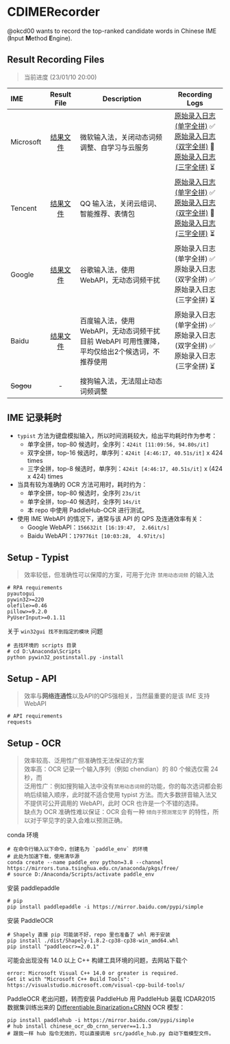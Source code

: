 # CDIMERecorder
@okcd00 wants to record the top-ranked candidate words in Chinese IME (**I**nput **M**ethod **E**ngine).


## Result Recording Files

> 当前进度 (23/01/10 20:00)

| IME      |    Result File | Description | Recording Logs  |
| :-------- | :--------: | --- | :--: |
| Microsoft |   [结果文件](./release/input_candidates.microsoft.json)<br>  | 微软输入法，关闭动态词频调整、自学习与云服务 | [原始录入日志 (单字全拼)](./records/microsoft/input_candidates.typist.1c40_log.txt) &#x2705; <br>[原始录入日志 (双字全拼)](./records/microsoft/input_candidates.typist.2c16_log.txt) &#x1F40C; <br>[原始录入日志 (三字全拼)](./records/microsoft/input_candidates.typist.3c8_log.txt) &#x23F3; |
| Tencent |   [结果文件](./release/input_candidates.tencent.json)<br>  | QQ 输入法，关闭云组词、智能推荐、表情包 | [原始录入日志 (单字全拼)](./records/tencent/input_candidates.typist.1c40_log.txt) &#x2705; <br>[原始录入日志 (双字全拼)](./records/tencent/input_candidates.typist.2c16_log.txt) &#x1F40C; <br>[原始录入日志 (三字全拼)](./records/input_candidates.typist.3c8_log.txt) &#x23F3; |
| Google |   [结果文件](./release/input_candidates.google.json)<br>  | 谷歌输入法，使用 WebAPI，无动态词频干扰 | 原始录入日志 (单字全拼) &#x2705; <br>原始录入日志 (双字全拼) &#x2705; <br> 原始录入日志 (三字全拼) &#x23F3; |
| Baidu |   [结果文件](./release/input_candidates.baidu.json)<br>  | 百度输入法，使用 WebAPI，无动态词频干扰<br>目前 WebAPI 可用性骤降，平均仅给出2个候选词，不推荐使用 | 原始录入日志 (单字全拼) &#x2705; <br>原始录入日志 (双字全拼) &#x2705; <br> 原始录入日志 (三字全拼) &#x23F3; |
| ~~Sogou~~ |   -  | 搜狗输入法，无法阻止动态词频调整 | |


## IME 记录耗时

+ `typist` 方法为键盘模拟输入，所以时间消耗较大，给出平均耗时作为参考：   
  + 单字全拼，top-80 候选时，全序列：`424it [11:09:56, 94.80s/it]`     
  + 双字全拼，top-16 候选时，单序列：`424it [4:46:17, 40.51s/it]` x 424 times    
  + 三字全拼，top-8 候选时，单序列：`424it [4:46:17, 40.51s/it]` x (424 x 424) times    
+ 当具有较为准确的 OCR 方法可用时，耗时约为：
  + 单字全拼，top-80 候选时，全序列 `23s/it`
  + 单字全拼，top-40 候选时，全序列 `14s/it`
  + 本 repo 中使用 PaddleHub-OCR 进行测试。
+ 使用 IME WebAPI 的情况下，通常与该 API 的 QPS 及连通效率有关：
  + Google WebAPI：`156632it [16:19:47,  2.66it/s]`
  + Baidu WebAPI：`179776it [10:03:28,  4.97it/s]`

## Setup - Typist
> 效率较低，但准确性可以保障的方案，可用于允许 `禁用动态词频` 的输入法

```
# RPA requirements
pyautogui
pywin32>=220
olefile>=0.46
pillow>=9.2.0
PyUserInput>=0.1.11
```

关于 `win32gui 找不到指定的模块` 问题
```
# 去找环境的 scripts 目录
# cd D:\Anaconda\Scripts
python pywin32_postinstall.py -install
```

## Setup - API
> 效率与**网络连通性**以及API的QPS强相关，当然最重要的是该 IME 支持 WebAPI

```
# API requirements
requests
```

## Setup - OCR
> 效率较高、泛用性广但准确性无法保证的方案    
> 效率高：OCR 记录一个输入序列（例如 chendian）的 80 个候选仅需 24 秒，而    
> 泛用性广：例如搜狗输入法中没有`禁用动态词频`的功能，你的每次选词都会影响后续输入顺序，此时就不适合使用 typist 方法。而大多数拼音输入法又不提供可公开调用的 WebAPI，此时 OCR 也许是一个不错的选择。      
> 缺点为 OCR 准确性难以保证：OCR 会有一种 `倾向于预测常见字` 的特性，所以对于罕见字的录入会难以预测正确。


conda 环境
```
# 在命令行输入以下命令，创建名为 `paddle_env` 的环境
# 此处为加速下载，使用清华源
conda create --name paddle_env python=3.8 --channel https://mirrors.tuna.tsinghua.edu.cn/anaconda/pkgs/free/
# source D:/Anaconda/Scripts/activate paddle_env
```

安装 paddlepaddle
```
# pip
pip install paddlepaddle -i https://mirror.baidu.com/pypi/simple
```

安装 PaddleOCR
```
# Shapely 直接 pip 可能装不好，repo 里也准备了 whl 用于安装
pip install ./dist/Shapely-1.8.2-cp38-cp38-win_amd64.whl 
pip install "paddleocr>=2.0.1"
```

可能会出现没有 14.0 以上 C++ 构建工具环境的问题，去网站下载个
```
error: Microsoft Visual C++ 14.0 or greater is required. 
Get it with "Microsoft C++ Build Tools": https://visualstudio.microsoft.com/visual-cpp-build-tools/
```

PaddleOCR 老出问题，转而安装 PaddleHub
用 PaddleHub 装载 ICDAR2015 数据集训练出来的 [Differentiable Binarization+CRNN](https://arxiv.org/pdf/1507.05717.pdf) OCR 模型：
```
pip install paddlehub -i https://mirror.baidu.com/pypi/simple
# hub install chinese_ocr_db_crnn_server==1.1.3
# 跟我一样 hub 指令无效的，可以直接调用 src/paddle_hub.py 自动下载模型文件。
```